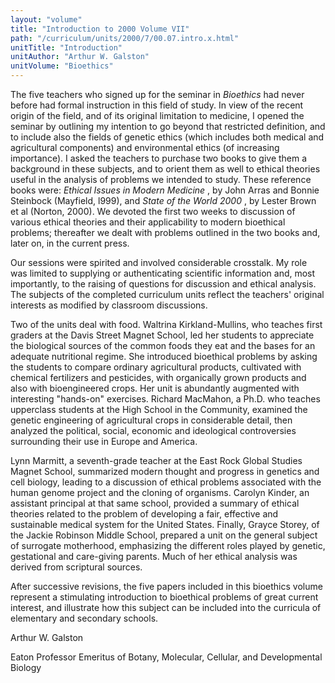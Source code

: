```yaml
---
layout: "volume"
title: "Introduction to 2000 Volume VII"
path: "/curriculum/units/2000/7/00.07.intro.x.html"
unitTitle: "Introduction"
unitAuthor: "Arthur W. Galston"
unitVolume: "Bioethics"
---
```

<body>
 <p>
  The five teachers who signed up for the seminar in
  <i>
   Bioethics
  </i>
  had never before had formal instruction in this field of study.  In view of the recent origin of the field, and of its original limitation to medicine, I opened the seminar by outlining my intention to go beyond that restricted definition, and to include also the fields of genetic ethics (which includes both medical and agricultural components) and environmental ethics (of increasing importance). I asked the teachers to purchase two books to give them a background in these subjects, and to orient them as well to ethical theories useful in the analysis of problems we intended to study.  These reference books were:
  <i>
   Ethical Issues in Modern Medicine
  </i>
  , by John Arras and Bonnie Steinbock (Mayfield, l999), and
  <i>
   State of the World 2000
  </i>
  , by Lester Brown et al (Norton, 2000).  We devoted the first two weeks to discussion of various ethical theories and their applicability to modern bioethical problems; thereafter we dealt with problems outlined in the two books and, later on, in the current press.
 </p>
 <p>
  Our sessions were spirited and involved considerable crosstalk. My role was limited to supplying or authenticating scientific information and, most importantly, to the raising of questions for discussion and ethical analysis.  The subjects of the completed curriculum units reflect the teachers' original interests as modified by classroom discussions.
 </p>
 <p>
  Two of the units deal with food.  Waltrina Kirkland-Mullins, who teaches first graders at the Davis Street Magnet School, led her students to appreciate the biological sources of the common foods they eat and the bases for an adequate nutritional regime.  She introduced bioethical problems by asking the students to compare ordinary agricultural products, cultivated with chemical fertilizers and pesticides, with organically grown products and also with bioengineered crops. Her unit is abundantly augmented with interesting "hands-on" exercises.  Richard MacMahon, a Ph.D. who teaches upperclass students at the High School in the Community, examined the genetic engineering of agricultural crops in considerable detail, then analyzed the political, social, economic and ideological controversies surrounding their use in Europe and America.
 </p>
 <p>
  Lynn Marmitt, a seventh-grade teacher at the East Rock Global Studies Magnet School, summarized modern thought and progress in genetics and cell biology, leading to a discussion of ethical problems associated with the human genome project and the cloning of organisms.  Carolyn Kinder, an assistant principal at that same school, provided a summary of ethical theories related to the problem of developing a fair, effective and sustainable medical system for the United States.  Finally, Grayce Storey, of the Jackie Robinson Middle School, prepared a unit on the general subject of surrogate motherhood, emphasizing the different roles played by genetic, gestational and care-giving parents.  Much of her ethical analysis was derived from scriptural sources.
 </p>
 <p>
  After successive revisions, the five papers included in this bioethics volume represent a stimulating introduction to bioethical problems of great current interest, and illustrate how this subject can be included into the curricula of elementary and secondary schools.
 </p>
 <p>
  Arthur W. Galston
 </p>
 <p>
  Eaton Professor Emeritus of Botany, Molecular, Cellular, and Developmental Biology
 </p>

</body>
